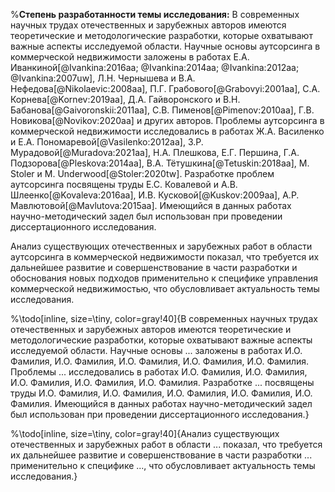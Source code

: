 %**Степень разработанности темы исследования:**
В современных научных трудах отечественных и зарубежных авторов имеются теоретические и методологические разработки, которые охватывают важные аспекты исследуемой области. Научные основы аутсорсинга в коммерческой недвижимости заложены в работах Е.А. Иванкиной[@Ivankina:2016aa; @Ivankina:2014aa; @Ivankina:2012aa; @Ivankina:2007uw], Л.Н. Чернышева и В.А. Нефедова[@Nikolaevic:2008aa], П.Г. Грабового[@Grabovyi:2001aa], С.А. Корнева[@Kornev:2019aa], Д.А. Гайворонского и В.Н. Бабанова[@Gaivoronskii:2011aa], С.В. Пименов[@Pimenov:2010aa], Г.В. Новикова[@Novikov:2020aa] и других авторов. Проблемы аутсорсинга в коммерческой недвижимости исследовались в работах Ж.А. Василенко и Е.А. Пономаревой[@Vasilenko:2012aa], З.Р. Мурадовой[@Muradova:2021aa], Н.А. Плешкова, Е.Г. Першина, Г.А. Подзорова[@Pleskova:2014aa], В.А. Тётушкина[@Tetuskin:2018aa], M. Stoler и M. Underwood[@Stoler:2020tw]. Разработке проблем аутсорсинга посвящены труды Е.С. Ковалевой и А.В. Шлеенко[@Kovaleva:2016aa], И.В. Кусковой[@Kuskov:2009aa], А.Р. Мавлютовой[@Mavlutova:2015aa]. Имеющийся в данных работах научно-методический задел был использован при проведении диссертационного исследования.

Анализ существующих отечественных и зарубежных работ в области аутсорсинга в коммерческой недвижимости показал, что требуется их дальнейшее развитие и совершенствование в части разработки и обоснования новых подходов применительно к специфике управления коммерческой недвижимостью, что обусловливает актуальность темы исследования.

%\todo[inline, size=\tiny, color=gray!40]{В современных научных трудах отечественных и зарубежных авторов имеются теоретические и методологические разработки, которые охватывают важные аспекты исследуемой области. Научные основы ... заложены в работах И.О. Фамилия, И.О. Фамилия, И.О. Фамилия, И.О. Фамилия, И.О. Фамилия. Проблемы ... исследовались в работах И.О. Фамилия, И.О. Фамилия, И.О. Фамилия, И.О. Фамилия, И.О. Фамилия. Разработке ... посвящены труды И.О. Фамилия, И.О. Фамилия, И.О. Фамилия, И.О. Фамилия, И.О. Фамилия. Имеющийся в данных работах научно-методический задел был использован при проведении диссертационного исследования.}

%\todo[inline, size=\tiny, color=gray!40]{Анализ существующих отечественных и зарубежных работ в области ... показал, что требуется их дальнейшее развитие и совершенствование в части разработки ... применительно к специфике ..., что обусловливает актуальность темы исследования.}
